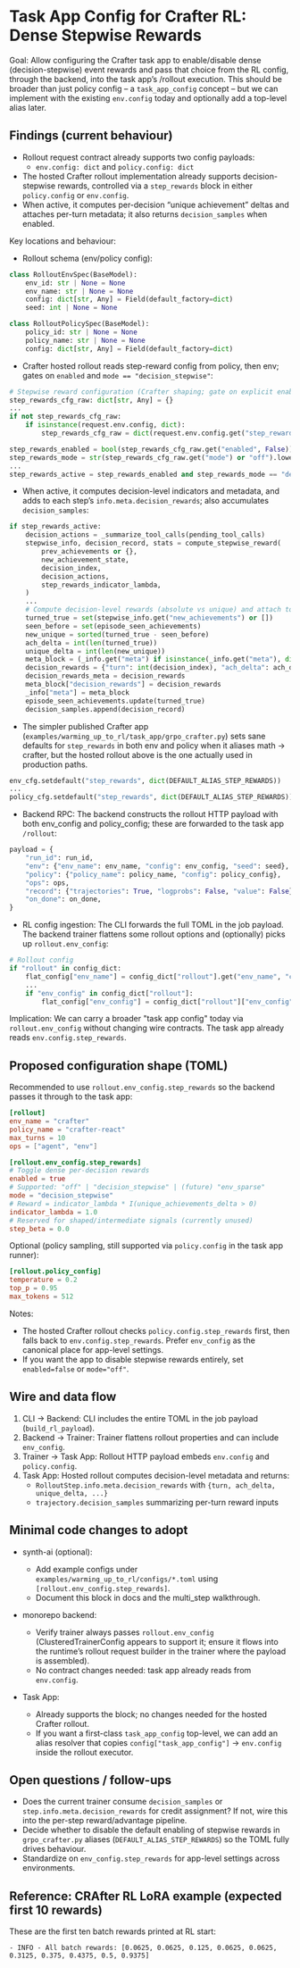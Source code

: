 # Task App Config for Crafter RL: Dense Stepwise Rewards

Goal: Allow configuring the Crafter task app to enable/disable dense (decision-stepwise) event rewards and pass that choice from the RL config, through the backend, into the task app’s /rollout execution. This should be broader than just policy config – a `task_app_config` concept – but we can implement with the existing `env.config` today and optionally add a top-level alias later.

## Findings (current behaviour)

- Rollout request contract already supports two config payloads:
  - `env.config: dict` and `policy.config: dict`
- The hosted Crafter rollout implementation already supports decision-stepwise rewards, controlled via a `step_rewards` block in either `policy.config` or `env.config`.
- When active, it computes per-decision “unique achievement” deltas and attaches per-turn metadata; it also returns `decision_samples` when enabled.

Key locations and behaviour:

- Rollout schema (env/policy config):
```51:87:synth-ai/synth_ai/task/contracts.py
class RolloutEnvSpec(BaseModel):
    env_id: str | None = None
    env_name: str | None = None
    config: dict[str, Any] = Field(default_factory=dict)
    seed: int | None = None

class RolloutPolicySpec(BaseModel):
    policy_id: str | None = None
    policy_name: str | None = None
    config: dict[str, Any] = Field(default_factory=dict)
```

- Crafter hosted rollout reads step-reward config from policy, then env; gates on `enabled` and `mode == "decision_stepwise"`:
```1041:1067:synth-ai/examples/warming_up_to_rl/task_app/synth_envs_hosted/rollout.py
# Stepwise reward configuration (Crafter shaping; gate on explicit enable)
step_rewards_cfg_raw: dict[str, Any] = {}
...
if not step_rewards_cfg_raw:
    if isinstance(request.env.config, dict):
        step_rewards_cfg_raw = dict(request.env.config.get("step_rewards") or {})

step_rewards_enabled = bool(step_rewards_cfg_raw.get("enabled", False))
step_rewards_mode = str(step_rewards_cfg_raw.get("mode") or "off").lower()
...
step_rewards_active = step_rewards_enabled and step_rewards_mode == "decision_stepwise"
```

- When active, it computes decision-level indicators and metadata, and adds to each step’s `info.meta.decision_rewards`; also accumulates `decision_samples`:
```1554:1596:synth-ai/examples/warming_up_to_rl/task_app/synth_envs_hosted/rollout.py
if step_rewards_active:
    decision_actions = _summarize_tool_calls(pending_tool_calls)
    stepwise_info, decision_record, stats = compute_stepwise_reward(
        prev_achievements or {},
        new_achievement_state,
        decision_index,
        decision_actions,
        step_rewards_indicator_lambda,
    )
    ...
    # Compute decision-level rewards (absolute vs unique) and attach to metadata
    turned_true = set(stepwise_info.get("new_achievements") or [])
    seen_before = set(episode_seen_achievements)
    new_unique = sorted(turned_true - seen_before)
    ach_delta = int(len(turned_true))
    unique_delta = int(len(new_unique))
    meta_block = (_info.get("meta") if isinstance(_info.get("meta"), dict) else {})
    decision_rewards = {"turn": int(decision_index), "ach_delta": ach_delta, "unique_delta": unique_delta, "all": all_list, "unique": new_unique}
    decision_rewards_meta = decision_rewards
    meta_block["decision_rewards"] = decision_rewards
    _info["meta"] = meta_block
    episode_seen_achievements.update(turned_true)
    decision_samples.append(decision_record)
```

- The simpler published Crafter app (`examples/warming_up_to_rl/task_app/grpo_crafter.py`) sets sane defaults for `step_rewards` in both env and policy when it aliases math → crafter, but the hosted rollout above is the one actually used in production paths.
```479:490:synth-ai/examples/warming_up_to_rl/task_app/grpo_crafter.py
env_cfg.setdefault("step_rewards", dict(DEFAULT_ALIAS_STEP_REWARDS))
...
policy_cfg.setdefault("step_rewards", dict(DEFAULT_ALIAS_STEP_REWARDS))
```

- Backend RPC: The backend constructs the rollout HTTP payload with both env_config and policy_config; these are forwarded to the task app `/rollout`:
```456:470:monorepo/backend/app/routes/clustered_training/core/algorithms/gspo/evaluation/evaluator.py
payload = {
    "run_id": run_id,
    "env": {"env_name": env_name, "config": env_config, "seed": seed},
    "policy": {"policy_name": policy_name, "config": policy_config},
    "ops": ops,
    "record": {"trajectories": True, "logprobs": False, "value": False},
    "on_done": on_done,
}
```

- RL config ingestion: The CLI forwards the full TOML in the job payload. The backend trainer flattens some rollout options and (optionally) picks up `rollout.env_config`:
```364:393:monorepo/backend/app/routes/clustered_training/core/algorithms/gspo/training/clustered_trainer.py
# Rollout config
if "rollout" in config_dict:
    flat_config["env_name"] = config_dict["rollout"].get("env_name", "crafter")
    ...
    if "env_config" in config_dict["rollout"]:
        flat_config["env_config"] = config_dict["rollout"]["env_config"]
```

Implication: We can carry a broader "task app config" today via `rollout.env_config` without changing wire contracts. The task app already reads `env.config.step_rewards`.

## Proposed configuration shape (TOML)

Recommended to use `rollout.env_config.step_rewards` so the backend passes it through to the task app:

```toml
[rollout]
env_name = "crafter"
policy_name = "crafter-react"
max_turns = 10
ops = ["agent", "env"]

[rollout.env_config.step_rewards]
# Toggle dense per-decision rewards
enabled = true
# Supported: "off" | "decision_stepwise" | (future) "env_sparse"
mode = "decision_stepwise"
# Reward = indicator_lambda * I(unique_achievements_delta > 0)
indicator_lambda = 1.0
# Reserved for shaped/intermediate signals (currently unused)
step_beta = 0.0
```

Optional (policy sampling, still supported via `policy.config` in the task app runner):

```toml
[rollout.policy_config]
temperature = 0.2
top_p = 0.95
max_tokens = 512
```

Notes:
- The hosted Crafter rollout checks `policy.config.step_rewards` first, then falls back to `env.config.step_rewards`. Prefer `env_config` as the canonical place for app-level settings.
- If you want the app to disable stepwise rewards entirely, set `enabled=false` or `mode="off"`.

## Wire and data flow

1) CLI → Backend: CLI includes the entire TOML in the job payload (`build_rl_payload`).
2) Backend → Trainer: Trainer flattens rollout properties and can include `env_config`.
3) Trainer → Task App: Rollout HTTP payload embeds `env.config` and `policy.config`.
4) Task App: Hosted rollout computes decision-level metadata and returns:
   - `RolloutStep.info.meta.decision_rewards` with `{turn, ach_delta, unique_delta, ...}`
   - `trajectory.decision_samples` summarizing per-turn reward inputs

## Minimal code changes to adopt

- synth-ai (optional):
  - Add example configs under `examples/warming_up_to_rl/configs/*.toml` using `[rollout.env_config.step_rewards]`.
  - Document this block in docs and the multi_step walkthrough.

- monorepo backend:
  - Verify trainer always passes `rollout.env_config` (ClusteredTrainerConfig appears to support it; ensure it flows into the runtime’s rollout request builder in the trainer where the payload is assembled).
  - No contract changes needed: task app already reads from `env.config`.

- Task App:
  - Already supports the block; no changes needed for the hosted Crafter rollout.
  - If you want a first-class `task_app_config` top-level, we can add an alias resolver that copies `config["task_app_config"]` → `env.config` inside the rollout executor.

## Open questions / follow-ups

- Does the current trainer consume `decision_samples` or `step.info.meta.decision_rewards` for credit assignment? If not, wire this into the per-step reward/advantage pipeline.
- Decide whether to disable the default enabling of stepwise rewards in `grpo_crafter.py` aliases (`DEFAULT_ALIAS_STEP_REWARDS`) so the TOML fully drives behaviour.
- Standardize on `env_config.step_rewards` for app-level settings across environments.

## Reference: CRAfter RL LoRA example (expected first 10 rewards)
These are the first ten batch rewards printed at RL start:
```
- INFO - All batch rewards: [0.0625, 0.0625, 0.125, 0.0625, 0.0625, 0.3125, 0.375, 0.4375, 0.5, 0.9375]
```
